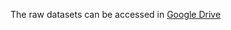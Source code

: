 
The raw datasets can be accessed in [Google Drive](https://drive.google.com/file/d/1PZ9TAfsrSlXLDpOCp6-0aZQxrzlP4kBA/view?usp=sharing)
